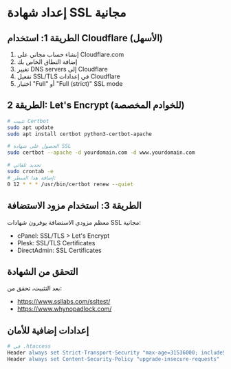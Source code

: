# إعداد شهادة SSL مجانية

## الطريقة 1: استخدام Cloudflare (الأسهل)
1. إنشاء حساب مجاني على Cloudflare.com
2. إضافة النطاق الخاص بك
3. تغيير DNS servers إلى Cloudflare
4. تفعيل SSL/TLS في إعدادات Cloudflare
5. اختيار "Full" أو "Full (strict)" SSL mode

## الطريقة 2: Let's Encrypt (للخوادم المخصصة)
```bash
# تثبيت Certbot
sudo apt update
sudo apt install certbot python3-certbot-apache

# الحصول على شهادة SSL
sudo certbot --apache -d yourdomain.com -d www.yourdomain.com

# تجديد تلقائي
sudo crontab -e
# إضافة هذا السطر:
0 12 * * * /usr/bin/certbot renew --quiet
```

## الطريقة 3: استخدام مزود الاستضافة
معظم مزودي الاستضافة يوفرون شهادات SSL مجانية:
- cPanel: SSL/TLS > Let's Encrypt
- Plesk: SSL/TLS Certificates
- DirectAdmin: SSL Certificates

## التحقق من الشهادة
بعد التثبيت، تحقق من:
- https://www.ssllabs.com/ssltest/
- https://www.whynopadlock.com/

## إعدادات إضافية للأمان
```apache
# في .htaccess
Header always set Strict-Transport-Security "max-age=31536000; includeSubDomains; preload"
Header always set Content-Security-Policy "upgrade-insecure-requests"
```
